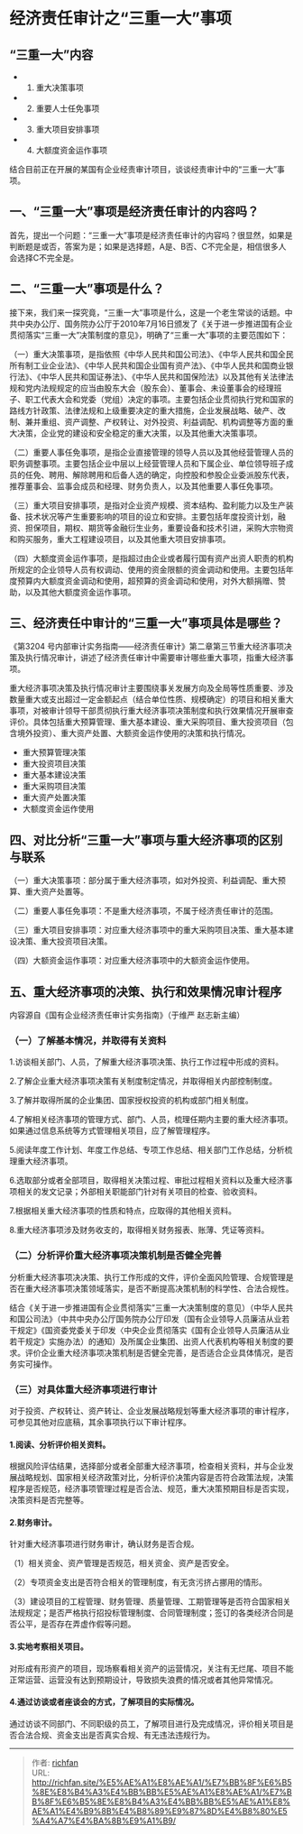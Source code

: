 # 经济责任审计之“三重一大”事项


## “三重一大”内容
- 1. 重大决策事项
- 2. 重要人士任免事项
- 3. 重大项目安排事项
- 4. 大额度资金运作事项


结合目前正在开展的某国有企业经责审计项目，谈谈经责审计中的“三重一大”事项。

## 一、“三重一大”事项是经济责任审计的内容吗？

首先，提出一个问题：“三重一大”事项是经济责任审计的内容吗？很显然，如果是判断题是或否，答案为是；如果是选择题，A是、B否、C不完全是，相信很多人会选择C不完全是。

## 二、“三重一大”事项是什么？

接下来，我们来一探究竟，“三重一大”事项是什么，这是一个老生常谈的话题。中共中央办公厅、国务院办公厅于2010年7月16日颁发了《关于进一步推进国有企业贯彻落实“三重一大”决策制度的意见》，明确了“三重一大”事项的主要范围如下：

（一）重大决策事项，是指依照《中华人民共和国公司法》、《中华人民共和国全民所有制工业企业法》、《中华人民共和国企业国有资产法》、《中华人民共和国商业银行法》、《中华人民共和国证券法》、《中华人民共和国保险法》以及其他有关法律法规和党内法规规定的应当由股东大会（股东会）、董事会、未设董事会的经理班子、职工代表大会和党委（党组）决定的事项。主要包括企业贯彻执行党和国家的路线方针政策、法律法规和上级重要决定的重大措施，企业发展战略、破产、改制、兼并重组、资产调整、产权转让、对外投资、利益调配、机构调整等方面的重大决策，企业党的建设和安全稳定的重大决策，以及其他重大决策事项。

（二）重要人事任免事项，是指企业直接管理的领导人员以及其他经营管理人员的职务调整事项。主要包括企业中层以上经营管理人员和下属企业、单位领导班子成员的任免、聘用、解除聘用和后备人选的确定，向控股和参股企业委派股东代表，推荐董事会、监事会成员和经理、财务负责人，以及其他重要人事任免事项。

（三）重大项目安排事项，是指对企业资产规模、资本结构、盈利能力以及生产装备、技术状况等产生重要影响的项目的设立和安排。主要包括年度投资计划，融资、担保项目，期权、期货等金融衍生业务，重要设备和技术引进，采购大宗物资和购买服务，重大工程建设项目，以及其他重大项目安排事项。

（四）大额度资金运作事项，是指超过由企业或者履行国有资产出资人职责的机构所规定的企业领导人员有权调动、使用的资金限额的资金调动和使用。主要包括年度预算内大额度资金调动和使用，超预算的资金调动和使用，对外大额捐赠、赞助，以及其他大额度资金运作事项。

## 三、经济责任中审计的“三重一大”事项具体是哪些？

《第3204 号内部审计实务指南——经济责任审计》第二章第三节重大经济事项决策及执行情况审计，讲述了经济责任审计中需要审计哪些重大事项，指重大经济事项。

重大经济事项决策及执行情况审计主要围绕事关发展方向及全局等性质重要、涉及数量重大或支出超过一定金额起点（结合单位性质、规模确定）的项目和相关重大事项，对被审计领导干部贯彻执行重大经济事项决策制度和执行效果情况开展审查评价。具体包括重大预算管理、重大基本建设、重大采购项目、重大投资项目（包含境外投资）、重大资产处置、大额资金运作使用的决策和执行情况。

- 重大预算管理决策
- 重大投资项目决策
- 重大基本建设决策
- 重大采购项目决策
- 重大资产处置决策
- 大额度资金运作使用

## 四、对比分析“三重一大”事项与重大经济事项的区别与联系

（一）重大决策事项：部分属于重大经济事项，如对外投资、利益调配、重大预算、重大资产处置等。

（二）重要人事任免事项：不是重大经济事项，不属于经济责任审计的范围。

（三）重大项目安排事项：对应重大经济事项中的重大采购项目决策、重大基本建设决策、重大投资项目决策。

（四）大额资金运作事项：对应重大经济事项中的大额资金运作使用。

## 五、重大经济事项的决策、执行和效果情况审计程序

内容源自《国有企业经济责任审计实务指南》（于维严 赵志新主编）

### （一）了解基本情况，并取得有关资料

1.访谈相关部门、人员，了解重大经济事项决策、执行工作过程中形成的资料。

2.了解企业重大经济事项决策有关制度制定情况，并取得相关内部控制制度。

3.了解并取得所属的企业集团、国家授权投资的机构或部门相关制度。

4.了解相关经济事项的管理方式、部门、人员，梳理任期内主要的重大经济事项。如果通过信息系统等方式管理相关项目，应了解管理程序。

5.阅读年度工作计划、年度工作总结、专项工作总结、相关部门工作总结，分析梳理重大经济事项。

6.选取部分或者全部项目，取得相关决策过程、审批过程相关资料以及重大经济事项相关的发文记录；外部相关职能部门针对有关项目的检查、验收资料。

7.根据相关重大经济事项的性质和特点，应取得的其他相关资料。

8.重大经济事项涉及财务收支的，取得相关财务报表、账薄、凭证等资料。

### （二）分析评价重大经济事项决策机制是否健全完善

分析重大经济事项决决策、执行工作形成的文件，评价全面风险管理、合规管理是否在重大经济事项决策领域落实，是否不断提高决策机制的科学性、合法合规性。

结合《关于进一步推进国有企业贯彻落实”三重一大决策制度的意见）（中华人民共和国公司法》（中共中央办公厅国务院办公厅印发（国有企业领导人员廉洁从业若干规定》《国资委党委关于印发〈中央企业贯彻落实《国有企业领导人员廉洁从业若干规定》实施办法）的通知）及所属企业集团、出资人代表机构等相关制度的要求。评价企业重大经济事项决策机制是否健全完善，是否适合企业具体情况，是否务实可操作。

### （三）对具体重大经济事项进行审计

对于投资、产权转让、资产转让、企业发展战略规划等重大经济事项的审计程序，可参见其他对应底稿，其余事项执行以下审计程序。

#### 1.阅读、分析评价相关资料。

根据风险评估结果，选择部分或者全部重大经济事项，检查相关资料，并与企业发展战略规划、国家相关经济政策对比，分析评价决策内容是否符合政策法规，决策程序是否规范，经济事项管理过程是否合法、规范，重大决策预期目标是否实现，决策资料是否完整等。

#### 2.财务审计。

针对重大经济事项进行财务审计，确认财务是否合规。

（1）相关资金、资产管理是否规范，相关资金、资产是否安全。

（2）专项资金支出是否符合相关的管理制度，有无贪污挤占挪用的情形。

（3）建设项目的工程管理、财务管理、质量管理、工期管理等是否符合国家相关法规规定；是否严格执行招投标管理制度、合同管理制度；签订的各类经济合同是否公平，是否存在弄虚作假等问题。

#### 3.实地考察相关项目。

对形成有形资产的项目，现场察看相关资产的运营情况，关注有无烂尾、项目不能正常运营、运营没有达到预期设计，导致损失浪费的情况或者其他异常情况。

#### 4.通过访谈或者座谈会的方式，了解项目的实际情况。

通过访谈不同部门、不同职级的员工，了解项目进行及完成情况，评价相关项目是否合法合规、资金支出是否真实合规、有无违法违规行为。

---

> 作者: [richfan](https://richfan.site/)  
> URL: http://richfan.site/%E5%AE%A1%E8%AE%A1/%E7%BB%8F%E6%B5%8E%E8%B4%A3%E4%BB%BB%E5%AE%A1%E8%AE%A1/%E7%BB%8F%E6%B5%8E%E8%B4%A3%E4%BB%BB%E5%AE%A1%E8%AE%A1%E4%B9%8B%E4%B8%89%E9%87%8D%E4%B8%80%E5%A4%A7%E4%BA%8B%E9%A1%B9/  

